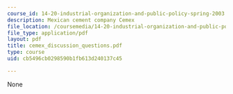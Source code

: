 ```yaml
---
course_id: 14-20-industrial-organization-and-public-policy-spring-2003
description: Mexican cement company Cemex
file_location: /coursemedia/14-20-industrial-organization-and-public-policy-spring-2003/cb5496cb0298590b1fb613d240137c45_cemex_discussion_questions.pdf
file_type: application/pdf
layout: pdf
title: cemex_discussion_questions.pdf
type: course
uid: cb5496cb0298590b1fb613d240137c45

---
```

None